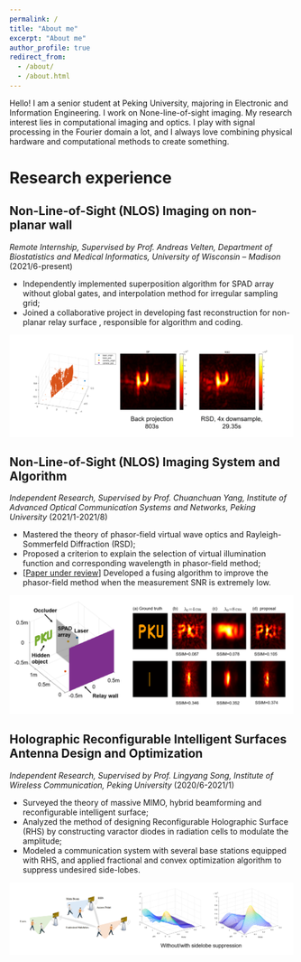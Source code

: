 ```yaml
---
permalink: /
title: "About me"
excerpt: "About me"
author_profile: true
redirect_from: 
  - /about/
  - /about.html
---
```


Hello! I am a senior student at Peking University, majoring in Electronic and Information Engineering. I work on None-line-of-sight imaging. My research interest lies in computational imaging and optics. I play with signal processing in the Fourier domain a lot, and I always love combining physical hardware and computational methods to create something.

# Research experience

## Non-Line-of-Sight (NLOS) Imaging on non-planar wall 

*Remote Internship, Supervised by Prof. Andreas Velten, Department of Biostatistics and Medical Informatics, University of Wisconsin – Madison* 		(2021/6-present)

- Independently implemented superposition algorithm for SPAD array without global gates, and interpolation method for irregular sampling grid;
- Joined a collaborative project in developing fast reconstruction for non-planar relay surface , responsible for algorithm and coding.

![](/images/r3.png)



## Non-Line-of-Sight (NLOS) Imaging System and Algorithm 

*Independent Research, Supervised by Prof. Chuanchuan Yang, Institute of Advanced Optical Communication Systems and Networks, Peking University*		(2021/1-2021/8)

- Mastered the theory of phasor-field virtual wave optics and Rayleigh-Sommerfeld Diffraction (RSD);
- Proposed a criterion to explain the selection of virtual illumination function and corresponding wavelength in phasor-field method;
- [[Paper under review](http://ArinaGu.github.io/files/fusing.pdf)] Developed a fusing algorithm to improve the phasor-field method when the measurement SNR is extremely low.

![](/images/r2.png)



## Holographic Reconfigurable Intelligent Surfaces Antenna Design and Optimization

*Independent Research, Supervised by Prof. Lingyang Song, Institute of Wireless Communication, Peking University*		(2020/6-2021/1)

- Surveyed the theory of massive MIMO, hybrid beamforming and reconfigurable intelligent surface;
- Analyzed the method of designing Reconfigurable Holographic Surface (RHS) by constructing varactor diodes in radiation cells to modulate the amplitude;
- Modeled a communication system with several base stations equipped with RHS, and applied fractional and convex optimization algorithm to suppress undesired side-lobes.

![](/images/r1.png)




